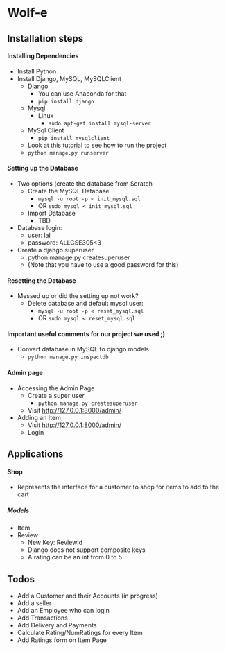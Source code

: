 # Wolf-e


## Installation steps
#### Installing Dependencies
- Install Python
- Install Django, MySQL, MySQLClient
  - Django
    - You can use Anaconda for that
    - `pip install django`
  - Mysql
    - Linux
        - `sudo apt-get install mysql-server`
  - MySql Client
    - `pip install mysqlclient`
  - Look at this [tutorial](https://docs.djangoproject.com/en/1.11/intro/tutorial01/) to see how to run the project
  - `python manage.py runserver`

#### Setting up the Database
- Two options (create the database from Scratch
  - Create the MySQL Database
    - `mysql -u root -p < init_mysql.sql`
    - OR `sudo mysql < init_mysql.sql`
  - Import Database
    - TBD
- Database login:
  - user: lal
  - password: ALLCSE305<3
- Create a django superuser
  - python manage.py createsuperuser
  - (Note that you have to use a good password for this)
#### Resetting the Database
- Messed up or did the setting up not work?
  - Delete database and default mysql user:
    - `mysql -u root -p < reset_mysql.sql`
    - OR `sudo mysql < reset_mysql.sql`
#### Important useful comments for our project we used ;) 
- Convert database in MySQL to django models
  - `python manage.py inspectdb`
#### Admin page
- Accessing the Admin Page
  - Create a super user
    - `python manage.py createsuperuser`
  - Visit http://127.0.0.1:8000/admin/
- Adding an Item
  - Visit http://127.0.0.1:8000/admin/
  - Login
## Applications
#### Shop
- Represents the interface for a customer to shop for items to add to the cart
##### Models
- Item
- Review
    - New Key: ReviewId
    - Django does not support composite keys
    - A rating can be an int from 0 to 5

## Todos
- Add a Customer and their Accounts (in progress) 
- Add a seller
- Add an Employee who can login
- Add Transactions
- Add Delivery and Payments
- Calculate Rating/NumRatings for every Item
- Add Ratings form on Item Page
